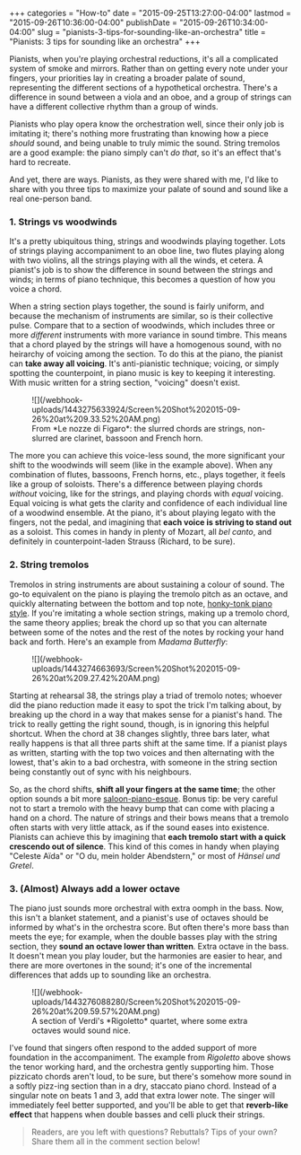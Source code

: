 +++
categories = "How-to"
date = "2015-09-25T13:27:00-04:00"
lastmod = "2015-09-26T10:36:00-04:00"
publishDate = "2015-09-26T10:34:00-04:00"
slug = "pianists-3-tips-for-sounding-like-an-orchestra"
title = "Pianists: 3 tips for sounding like an orchestra"
+++

Pianists, when you're playing orchestral reductions, it's all a complicated system of smoke and mirrors. Rather than on getting every note under your fingers, your priorities lay in creating a broader palate of sound, representing the different sections of a hypothetical orchestra. There's a difference in sound between a viola and an oboe, and a group of strings can have a different collective rhythm than a group of winds. 

Pianists who play opera know the orchestration well, since their only job is imitating it; there's nothing more frustrating than knowing how a piece *should* sound, and being unable to truly mimic the sound. String tremolos are a good example: the piano simply can't *do that*, so it's an effect that's hard to recreate. 

And yet, there are ways. Pianists, as they were shared with me, I'd like to share with you three tips to maximize your palate of sound and sound like a real one-person band.

### 1. Strings vs woodwinds

It's a pretty ubiquitous thing, strings and woodwinds playing together. Lots of strings playing accompaniment to an oboe line, two flutes playing along with two violins, all the strings playing with all the winds, et cetera. A pianist's job is to show the difference in sound between the strings and winds; in terms of piano technique, this becomes a question of how you voice a chord.

When a string section plays together, the sound is fairly uniform, and because the mechanism of instruments are similar, so is their collective pulse. Compare that to a section of woodwinds, which includes three or more *different* instruments with more variance in sound timbre. This means that a chord played by the strings will have a homogenous sound, with no heirarchy of voicing among the section. To do this at the piano, the pianist can **take away all voicing**. It's anti-pianistic technique; voicing, or simply spotting the counterpoint, in piano music is key to keeping it interesting. With music written for a string section, "voicing" doesn't exist. 

<figure data-type="image">
![](/webhook-uploads/1443275633924/Screen%20Shot%202015-09-26%20at%209.33.52%20AM.png)<figcaption>From *Le nozze di Figaro*: the slurred chords are strings, non-slurred are clarinet, bassoon and French horn.</figcaption>
</figure>

The more you can achieve this voice-less sound, the more significant your shift to the woodwinds will seem (like in the example above). When any combination of flutes, bassoons, French horns, etc., plays together, it feels like a group of soloists. There's a difference between playing chords *without* voicing, like for the strings, and playing chords with *equal* voicing. Equal voicing is what gets the clarity and confidence of each individual line of a woodwind ensemble. At the piano, it's about playing legato with the fingers, not the pedal, and imagining that **each voice is striving to stand out** as a soloist. This comes in handy in plenty of Mozart, all *bel canto*, and definitely in counterpoint-laden Strauss (Richard, to be sure).

### 2. String tremolos

Tremolos in string instruments are about sustaining a colour of sound. The go-to equivalent on the piano is playing the tremolo pitch as an octave, and quickly alternating between the bottom and top note, [honky-tonk piano style](https://www.youtube.com/watch?v=ngUMA_aKmak). If you're imitating a whole section strings, making up a tremolo chord, the same theory applies; break the chord up so that you can alternate between some of the notes and the rest of the notes by rocking your hand back and forth. Here's an example from *Madama Butterfly*:

<figure data-type="image">
![](/webhook-uploads/1443274663693/Screen%20Shot%202015-09-26%20at%209.27.42%20AM.png)
</figure>

Starting at rehearsal 38, the strings play a triad of tremolo notes; whoever did the piano reduction made it easy to spot the trick I'm talking about, by breaking up the chord in a way that makes sense for a pianist's hand. The trick to really getting the right sound, though, is in ignoring this helpful shortcut. When the chord at 38 changes slightly, three bars later, what really happens is that all three parts shift at the same time. If a pianist plays as written, starting with the top two voices and then alternating with the lowest, that's akin to a bad orchestra, with someone in the string section being constantly out of sync with his neighbours. 

So, as the chord shifts, **shift all your fingers at the same time**; the other option sounds a bit more [saloon-piano-esque](https://www.youtube.com/watch?v=ngUMA_aKmak). Bonus tip: be very careful not to start a tremolo with the heavy bump that can come with placing a hand on a chord. The nature of strings and their bows means that a tremolo often starts with very little attack, as if the sound eases into existence. Pianists can achieve this by imagining that **each tremolo start with a quick crescendo out of silence**. This kind of this comes in handy when playing "Celeste Aïda" or "O du, mein holder Abendstern," or most of *Hänsel und Gretel*.

### 3. (Almost) Always add a lower octave

The piano just sounds more orchestral with extra oomph in the bass. Now, this isn't a blanket statement, and a pianist's use of octaves should be informed by what's in the orchestra score. But often there's more bass than meets the eye; for example, when the double basses play with the string section, they **sound an octave lower than written**. Extra octave in the bass. It doesn't mean you play louder, but the harmonies are easier to hear, and there are more overtones in the sound; it's one of the incremental differences that adds up to sounding like an orchestra.

<figure data-type="image">
![](/webhook-uploads/1443276088280/Screen%20Shot%202015-09-26%20at%209.59.57%20AM.png)<figcaption>A section of Verdi's *Rigoletto* quartet, where some extra octaves would sound nice.</figcaption>
</figure>

I've found that singers often respond to the added support of more foundation in the accompaniment. The example from *Rigoletto* above shows the tenor working hard, and the orchestra gently supporting him. Those pizzicato chords aren't loud, to be sure, but there's somehow more sound in a softly pizz-ing section than in a dry, staccato piano chord. Instead of a singular note on beats 1 and 3, add that extra lower note. The singer will immediately feel better supported, and you'll be able to get that **reverb-like effect** that happens when double basses and celli pluck their strings.

>Readers, are you left with questions? Rebuttals? Tips of your own? Share them all in the comment section below!
